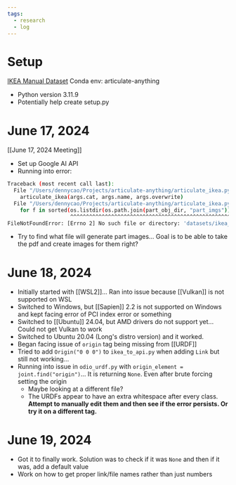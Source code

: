 ```yaml
---
tags:
  - research
  - log
---
```

# Setup
[IKEA Manual Dataset](https://cs.stanford.edu/~rcwang/projects/ikea_manual/)
Conda env: articulate-anything
- Python version 3.11.9
- Potentially help create setup.py
# June 17, 2024
[[June 17, 2024 Meeting]]
- Set up Google AI API
- Running into error:
```bash
Traceback (most recent call last):
  File "/Users/dennycao/Projects/articulate-anything/articulate_ikea.py", line 83, in <module>
    articulate_ikea(args.cat, args.name, args.overwrite)
  File "/Users/dennycao/Projects/articulate-anything/articulate_ikea.py", line 40, in articulate_ikea
    for f in sorted(os.listdir(os.path.join(part_obj_dir, "part_imgs"))) if f.endswith(".png")
                    ^^^^^^^^^^^^^^^^^^^^^^^^^^^^^^^^^^^^^^^^^^^^^^^^^^^
FileNotFoundError: [Errno 2] No such file or directory: 'datasets/ikea_dataset/parts/Chair/applaro/part_imgs'
```
- Try to find what file will generate part images... Goal is to be able to take the pdf and create images for them right?
# June 18, 2024
- Initially started with [[WSL2]]... Ran into issue because [[Vulkan]] is not supported on WSL
- Switched to Windows, but [[Sapien]] 2.2 is not supported on Windows and kept facing error of PCI index error or something
- Switched to [[Ubuntu]] 24.04, but AMD drivers do not support yet... Could not get Vulkan to work
- Switched to Ubuntu 20.04 (Long's distro version) and it worked.
- Began facing issue of `origin` tag being missing from [[URDF]]
- Tried to add `Origin("0 0 0")` to `ikea_to_api.py` when adding `Link` but still not working... 
- Running into issue in `odio_urdf.py` with `origin_element = joint.find("origin")`... It is returning `None`. Even after brute forcing setting the origin
	- Maybe looking at a different file?
	- The URDFs appear to have an extra whitespace after every class. **Attempt to manually edit them and then see if the error persists. Or try it on a different tag.**
# June 19, 2024
- Got it to finally work. Solution was to check if it was `None` and then if it was, add a default value
- Work on how to get proper link/file names rather than just numbers